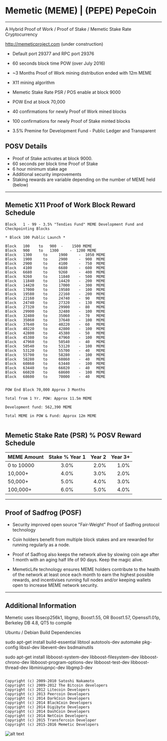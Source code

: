 Memetic (MEME) | (PEPE) PepeCoin
==============================
-------------------------------------------
A Hybrid Proof of Work / Proof of Stake / Memetic Stake Rate Cryptocurrency

http://memeticproject.com (under construction)

 - Default port 29377 and RPC port 29376

 - 60 seconds block time POW (over July 2016)
 - ~3 Months Proof of Work mining distribution ended with 12m MEME
 - X11 mining algorithm
 - Memetic Stake Rate PSR / POS enable at block 9000
 - POW End at block 70,000

 - 40 confirmations for newly Proof of Work mined blocks
 - 100 confirmations for newly Proof of Stake minted blocks
 - 3.5% Premine for Development Fund - Public Ledger and Transparent

  POSV Details
 ------------
  - Proof of Stake activates at block 9000.
  - 60 seconds per block time Proof of Stake
  - 6 hour minimum stake age
  - Additional security improvements
  - Staking rewards are variable depending on the number of MEME held (below)


-------------------------------------------

Memetic X11 Proof of Work Block Reward Schedule
------------------------------------------------
```
Block   1 - 99 - 3.5% "Tendies Fund" MEME Development Fund and Checkpointing Blocks

* Block 100 Public Launch *

Block	100	   to 	900	 - 	  1500 MEME
Block	900	   to 	1300	 - 	1200 MEME
Block	1300	 to 	1900	 - 	1050 MEME
Block	1900	 to 	2900	 - 	900	 MEME
Block	2900	 to 	4100	 - 	750	 MEME
Block	4100	 to 	6680	 - 	600	 MEME
Block	6680	 to 	9260	 - 	400	 MEME
Block	9260	 to 	11840	 - 	500	 MEME
Block	11840	 to 	14420	 - 	200	 MEME
Block	14420	 to 	17000	 - 	300	 MEME
Block	17000	 to 	19580	 - 	100	 MEME
Block	19580	 to 	22160	 - 	200	 MEME
Block	22160	 to 	24740	 - 	90	 MEME
Block	24740	 to 	27320	 - 	130	 MEME
Block	27320	 to 	29900	 - 	80	 MEME
Block	29900	 to 	32480	 - 	100	 MEME
Block	32480	 to 	35060	 - 	70	 MEME
Block	35060	 to 	37640	 - 	100	 MEME
Block	37640	 to 	40220	 - 	60	 MEME
Block	40220	 to 	42800	 - 	100	 MEME
Block	42800	 to 	45380	 - 	50	 MEME
Block	45380	 to 	47960	 - 	100	 MEME
Block	47960	 to 	50540	 - 	40	 MEME
Block	50540	 to 	53120	 - 	100	 MEME
Block	53120	 to 	55700	 - 	40	 MEME
Block	55700	 to 	58280	 - 	100	 MEME
Block	58280	 to 	60860	 - 	40	 MEME
Block	60860	 to 	63440	 - 	100	 MEME
Block	63440	 to 	66020	 - 	40	 MEME
Block	66020	 to 	68600	 - 	100	 MEME
Block	68600	 to 	70000	 - 	40	 MEME


POW End Block 70,000 Approx 3 Months

Total from 1 Yr. POW: Approx 11.5m MEME

Development fund: 562,390 MEME

Total MEME in POW & Fund: Approx 12m MEME


```


Memetic Stake Rate (PSR) %  POSV Reward Schedule
---------------------------------

| MEME Amount    | Stake % Year 1|  Year 2  |  Year 3+ |
|:-------------|:-------------:|------------:|------------:|
 |0 to 10000  |  3.0%|  2.0% | 1.0% |
 |10,000+     |  4.0%| 3.0% | 2.0% |
 |50,000+  | 5.0% | 4.0% | 3.0% |
 |100,000+ |    6.0% | 5.0% | 4.0% |

----------------------------------


Proof of Sadfrog (POSF)
----------------
 - Security improved open source "Fair-Weight" Proof of Sadfrog protocol technology

 - Coin holders benefit from multiple block stakes and are rewarded for running regularly as a node.

 - Proof of Sadfrog also  keeps the network alive by slowing coin age after 1 month with an aging half life of 90 days. Keep the magic alive.

 - MemeticLife technology ensures MEME holders contribute to the health of the network at least once each month to earn the highest possible rewards, and incentivises running full nodes and/or keeping wallets open to increase MEME network security.

 -------------------------------
Additional Information
------------------------------

Memetic uses libsecp256k1, libgmp, Boost1.55, OR Boost1.57, Openssl1.01p, Berkeley DB 4.8, QT5 to compile

Ubuntu / Debian Build Dependencies

sudo apt-get install build-essential libtool autotools-dev automake pkg-config libssl-dev libevent-dev bsdmainutils

sudo apt-get install libboost-system-dev libboost-filesystem-dev libboost-chrono-dev libboost-program-options-dev libboost-test-dev libboost-thread-dev libminiupnpc-dev libgmp3-dev


```

Copyright (c) 2009-2010 Satoshi Nakamoto
Copyright (c) 2009-2012 The Bitcoin developers
Copyright (c) 2012 Litecoin Developers
Copyright (c) 2013 Peercoin Developers
Copyright (c) 2014 DarkCoin Developers
Copyright (c) 2014 BlackCoin Developers
Copyright (c) 2014 Digibyte Developers
Copyright (c) 2014 DashCoin Developers
Copyright (c) 2014 NetCoin Developers
Copyright (c) 2015 Transfercoin Developer
Copyright (c) 2015-2016 Memetic Developers

 ```

![alt text](http://i2.kym-cdn.com/photos/images/newsfeed/000/095/218/feels-good-man.jpg "Memetic approves")
